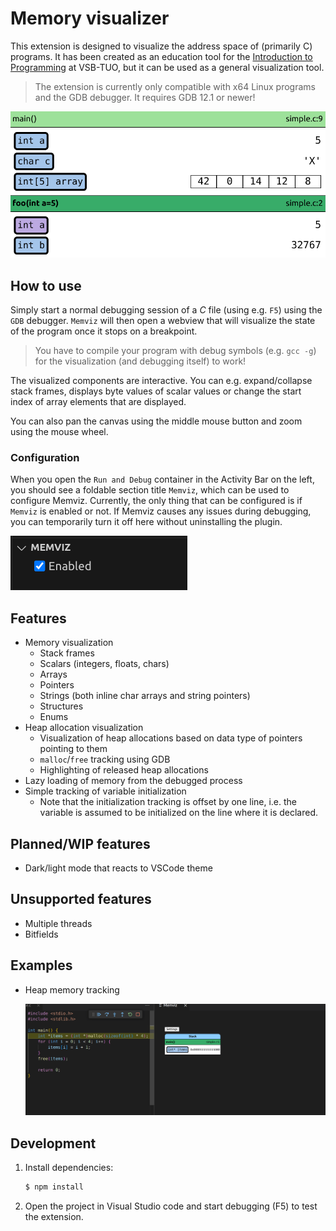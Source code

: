 # Memory visualizer

This extension is designed to visualize the address space of (primarily C) programs.
It has been created as an education tool for the [Introduction to Programming](https://github.com/geordi/upr-course) at VSB-TUO, but it can be used as a general visualization tool.

> The extension is currently only compatible with x64 Linux programs and the GDB debugger.
> It requires GDB 12.1 or newer!

![](./img/screen-1.png)

## How to use

Simply start a normal debugging session of a _C_ file (using e.g. `F5`) using the `GDB` debugger.
`Memviz` will then open a webview that will visualize the state of the program once it stops on a breakpoint.

> You have to compile your program with debug symbols (e.g. `gcc -g`) for the visualization (and debugging itself) to work!

The visualized components are interactive. You can e.g. expand/collapse stack frames, displays byte values of scalar
values or change the start index of array elements that are displayed.

You can also pan the canvas using the middle mouse button and zoom using the mouse wheel.

### Configuration

When you open the `Run and Debug` container in the Activity Bar on the left, you should see a foldable section title `Memviz`, which can be used to configure Memviz. Currently, the only thing that can be configured is if `Memviz` is enabled or not. If Memviz causes any issues during debugging, you can temporarily turn it off here without uninstalling the plugin.

![](./img/screen-configuration-panel.png)

## Features

- Memory visualization
  - Stack frames
  - Scalars (integers, floats, chars)
  - Arrays
  - Pointers
  - Strings (both inline char arrays and string pointers)
  - Structures
  - Enums
- Heap allocation visualization
  - Visualization of heap allocations based on data type of pointers pointing to them
  - `malloc`/`free` tracking using GDB
  - Highlighting of released heap allocations
- Lazy loading of memory from the debugged process
- Simple tracking of variable initialization
  - Note that the initialization tracking is offset by one line, i.e. the variable is assumed to be initialized on the line where it is declared.

## Planned/WIP features

- Dark/light mode that reacts to VSCode theme

## Unsupported features

- Multiple threads
- Bitfields

## Examples

- Heap memory tracking

  ![](./img/heap-alloc.gif)

## Development

1. Install dependencies:
   ```bash
   $ npm install
   ```
2. Open the project in Visual Studio code and start debugging (F5) to test the extension.
